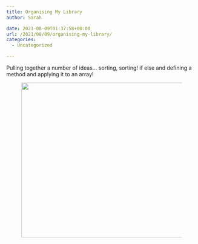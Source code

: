 ```yaml
---
title: Organising My Library
author: Sarah

date: 2021-08-09T01:37:58+00:00
url: /2021/08/09/organising-my-library/
categories:
  - Uncategorized

---
```

 

Pulling together a number of ideas&#8230; sorting, sorting! if else and defining a method and applying it to an array!<figure class="wp-block-image size-large">

<img loading="lazy" width="767" height="409" src="https://sarahjalexander.com/wp-content/uploads/2021/08/Screen-Shot-2021-08-09-at-11.27.36-am.png" alt="" class="wp-image-1238" srcset="https://sarahjalexander.com/wp-content/uploads/2021/08/Screen-Shot-2021-08-09-at-11.27.36-am.png 767w, https://sarahjalexander.com/wp-content/uploads/2021/08/Screen-Shot-2021-08-09-at-11.27.36-am-300x160.png 300w" sizes="(max-width: 767px) 100vw, 767px" /> </figure>